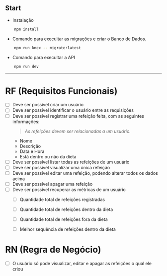 ## Start
- Instalação
```bash
    npm install
```

- Comando para execultar as migrações e criar o Banco de Dados.
```bash
    npm run knex -- migrate:latest
```

- Comando para execultar a API
```bash
    npm run dev
```
---

# RF (Requisitos Funcionais)

- [ ] Deve ser possível criar um usuário
- [ ] Deve ser possível identificar o usuário entre as requisições
- [ ] Deve ser possível registrar uma refeição feita, com as seguintes informações:
  > *As refeições devem ser relacionadas a um usuário.*
  - Nome
  - Descrição
  - Data e Hora
  - Está dentro ou não da dieta
- [ ] Deve ser possível listar todas as refeições de um usuário
- [ ] Deve ser possível visualizar uma única refeição
- [ ] Deve ser possível editar uma refeição, podendo alterar todos os dados acima
- [ ] Deve ser possível apagar uma refeição
- [ ] Deve ser possível recuperar as métricas de um usuário
  - [ ] Quantidade total de refeições registradas
  - [ ] Quantidade total de refeições dentro da dieta
  - [ ] Quantidade total de refeições fora da dieta
  - [ ] Melhor sequência de refeições dentro da dieta


# RN (Regra de Negócio)

- [ ] O usuário só pode visualizar, editar e apagar as refeições o qual ele criou
